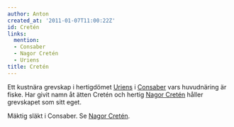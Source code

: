 ```yaml
---
author: Anton
created_at: '2011-01-07T11:00:22Z'
id: Cretén
links:
  mention:
  - Consaber
  - Nagor Cretén
  - Uriens
title: Cretén
---
```


Ett kustnära grevskap i hertigdömet [Uriens] i [Consaber] vars huvudnäring är fiske. Har givit namn
åt ätten Cretén och hertig [Nagor Cretén] håller grevskapet som sitt eget.

Mäktig släkt i Consaber. Se [Nagor Cretén].

  [Uriens]: Uriens
  [Consaber]: Consaber
  [Nagor Cretén]: Nagor_Cretén
